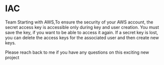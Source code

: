 # IAC 

Team
Starting with AWS,To ensure the security of your AWS account, the secret access key is accessible only during key and user creation. You must save the key, if you want to be able to access it again. If a secret key is lost, you can delete the access keys for the associated user and then create new keys. 

Please reach back to me if you have any questions on this exciting new project

